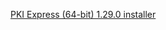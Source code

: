 ﻿[PKI Express (64-bit) 1.29.0 installer](https://cdn.lacunasoftware.com/pki-express/windows/pkie-1.29.0-x64.msi)
